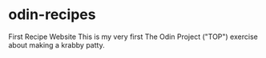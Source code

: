 # odin-recipes
First Recipe Website
This is my very first The Odin Project ("TOP") exercise about making a krabby patty. 